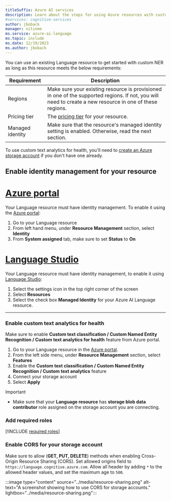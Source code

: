 ```yaml
---
titleSuffix: Azure AI services
description: Learn about the steps for using Azure resources with custom NER.
#services: cognitive-services
author: jboback
manager: nitinme
ms.service: azure-ai-language
ms.topic: include
ms.date: 12/19/2023
ms.author: jboback
---
```


You can use an existing Language resource to get started with custom NER as long as this resource meets the below requirements:

|Requirement  |Description  |
|---------|---------|
|Regions     | Make sure your existing resource is provisioned in one of the supported regions. If not, you will need to create a new resource in one of these regions.        |
|Pricing tier     | The [pricing tier](../reference/service-limits.md#language-resource-limits) for your resource.       |
|Managed identity     | Make sure that the resource's managed identity setting is enabled. Otherwise, read the next section. |

To use custom text analytics for health, you'll need to [create an Azure storage account](../../../../storage/common/storage-account-create.md) if you don't have one already. 

## Enable identity management for your resource

# [Azure portal](#tab/portal)

Your Language resource must have identity management. To enable it using the [Azure portal](https://portal.azure.com):

1. Go to your Language resource
2. From left hand menu, under **Resource Management** section, select **Identity**
3. From **System assigned** tab, make sure to set **Status** to **On**

# [Language Studio](#tab/studio)

Your Language resource must have identity management, to enable it using [Language Studio](https://aka.ms/languageStudio):

1. Select the settings icon in the top right corner of the screen
2. Select **Resources**
3. Select the check box **Managed Identity** for your Azure AI Language resource.

---

### Enable custom text analytics for health

Make sure to enable **Custom text classification / Custom Named Entity Recognition / Custom text analytics for health** feature from Azure portal.

1. Go to your Language resource in the [Azure portal](https://portal.azure.com).
2. From the left side menu, under **Resource Management** section, select **Features**
3. Enable the **Custom text classification / Custom Named Entity Recognition / Custom text analytics** feature
4. Connect your storage account
5. Select **Apply**

>[!Important]
> * Make sure that your **Language resource** has **storage blob data contributor** role assigned on the storage account you are connecting.

### Add required roles

[!INCLUDE [required roles](../../includes/custom/roles-for-resource-and-storage.md)]

### Enable CORS for your storage account

Make sure to allow (**GET, PUT, DELETE**) methods when enabling Cross-Origin Resource Sharing (CORS). 
Set allowed origins field to `https://language.cognitive.azure.com`. Allow all header by adding `*` to the allowed header values, and set the maximum age to `500`.

:::image type="content" source="../media/resource-sharing.png" alt-text="A screenshot showing how to use CORS for storage accounts." lightbox="../media/resource-sharing.png":::
